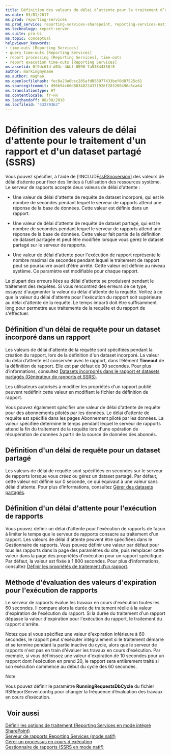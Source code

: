 ```yaml
---
title: Définition des valeurs de délai d’attente pour le traitement d’un rapport et d’un jeu de données partagé (SSRS) | Microsoft Docs
ms.date: 03/01/2017
ms.prod: reporting-services
ms.prod_service: reporting-services-sharepoint, reporting-services-native
ms.technology: report-server
ms.suite: pro-bi
ms.topic: conceptual
helpviewer_keywords:
- time-outs [Reporting Services]
- query time-outs [Reporting Services]
- report processing [Reporting Services], time-outs
- report execution time-outs [Reporting Services]
ms.assetid: 0f9dc61d-d03c-4bbf-8090-7a53844350f8
author: markingmyname
ms.author: maghan
ms.openlocfilehash: fec8a23a6bcc205afd858977433bef0d07525c61
ms.sourcegitcommit: d96b94c60d88340224371926f283200496a5ca64
ms.translationtype: HT
ms.contentlocale: fr-FR
ms.lasthandoff: 08/30/2018
ms.locfileid: "43279363"
---
```

# <a name="setting-time-out-values-for-report-and-shared-dataset-processing-ssrs"></a>Définition des valeurs de délai d'attente pour le traitement d'un rapport et d'un dataset partagé (SSRS)
  Vous pouvez spécifier, à l’aide de [!INCLUDE[ssRSnoversion](../../includes/ssrsnoversion-md.md)] des valeurs de délai d’attente pour fixer des limites à l’utilisation des ressources système. Le serveur de rapports accepte deux valeurs de délai d'attente :  
  
-   Une valeur de délai d'attente de requête de dataset incorporé, qui est le nombre de secondes pendant lequel le serveur de rapports attend une réponse de la base de données. Cette valeur est définie dans un rapport.  
  
-   Une valeur de délai d'attente de requête de dataset partagé, qui est le nombre de secondes pendant lequel le serveur de rapports attend une réponse de la base de données. Cette valeur fait partie de la définition de dataset partagée et peut être modifiée lorsque vous gérez le dataset partagé sur le serveur de rapports.  
  
-   Une valeur de délai d'attente pour l'exécution de rapport représente le nombre maximal de secondes pendant lequel le traitement de rapport peut se poursuivre avant d'être arrêté. Cette valeur est définie au niveau système. Ce paramètre est modifiable pour chaque rapport.  
  
 La plupart des erreurs liées au délai d'attente se produisent pendant le traitement des requêtes. Si vous rencontrez des erreurs de ce type, essayez d'augmenter la valeur du délai d'attente de la requête. Veillez à ce que la valeur du délai d'attente pour l'exécution du rapport soit supérieure au délai d'attente de la requête. Le temps imparti doit être suffisamment long pour permettre aux traitements de la requête et du rapport de s'effectuer.  
  
## <a name="setting-a-query-time-out-for-an-embedded-dataset-in-a-report"></a>Définition d'un délai de requête pour un dataset incorporé dans un rapport  
 Les valeurs de délai d'attente de la requête sont spécifiées pendant la création du rapport, lors de la définition d'un dataset incorporé. La valeur du délai d’attente est conservée avec le rapport, dans l’élément **Timeout** de la définition de rapport. Elle est par défaut de 30 secondes. Pour plus d’informations, consultez [Datasets incorporés dans le rapport et datasets partagés &#40;Générateur de rapports et SSRS&#41;](../../reporting-services/report-data/report-embedded-datasets-and-shared-datasets-report-builder-and-ssrs.md).  
  
 Les utilisateurs autorisés à modifier les propriétés d'un rapport publié peuvent redéfinir cette valeur en modifiant le fichier de définition de rapport.  
  
 Vous pouvez également spécifier une valeur de délai d'attente de requête pour des abonnements pilotés par les données. Le délai d'attente de requête est spécifié dans les pages Abonnement piloté par les données. La valeur spécifiée détermine le temps pendant lequel le serveur de rapports attend la fin du traitement de la requête lors d'une opération de récupération de données à partir de la source de données des abonnés.  
  
## <a name="setting-a-query-time-out-for-a-shared-dataset"></a>Définition d'un délai de requête pour un dataset partagé  
 Les valeurs de délai de requête sont spécifiées en secondes sur le serveur de rapports lorsque vous créez ou gérez un dataset partagé. Par défaut, cette valeur est définie sur 0 seconde, ce qui équivaut à une valeur sans délai d'attente. Pour plus d’informations, consultez [Gérer des datasets partagés](../../reporting-services/report-data/manage-shared-datasets.md).  
  
## <a name="setting-a-report-execution-time-out"></a>Définition d'un délai d'attente pour l'exécution de rapports  
 Vous pouvez définir un délai d'attente pour l'exécution de rapports de façon à limiter le temps que le serveur de rapports consacre au traitement d'un rapport. Les valeurs de délai d'attente peuvent être spécifiées dans le Gestionnaire de rapports. Vous pouvez définir une valeur par défaut pour tous les rapports dans la page des paramètres du site, puis remplacer cette valeur dans la page des propriétés d'exécution pour un rapport spécifique. Par défaut, la valeur est fixée à 1 800 secondes. Pour plus d’informations, consultez [Définir les propriétés de traitement d’un rapport](../../reporting-services/report-server/set-report-processing-properties.md).  
  
## <a name="how-report-execution-time-out-values-are-evaluated"></a>Méthode d'évaluation des valeurs d'expiration pour l'exécution de rapports  
 Le serveur de rapports évalue les travaux en cours d'exécution toutes les 60 secondes. Il compare alors la durée de traitement réelle à la valeur d'expiration de l'exécution du rapport. Si la durée du traitement d'un rapport dépasse la valeur d'expiration pour l'exécution du rapport, le traitement du rapport s'arrête.  
  
 Notez que si vous spécifiez une valeur d'expiration inférieure à 60 secondes, le rapport peut s'exécuter intégralement si le traitement démarre et se termine pendant la partie inactive du cycle, alors que le serveur de rapports n'est pas en train d'évaluer les travaux en cours d'exécution. Par exemple, si vous définissez une valeur d'expiration de 10 secondes pour un rapport dont l'exécution en prend 20, le rapport sera entièrement traité si son exécution commence au début du cycle des 60 secondes.  
  
> [!NOTE]  
>  Vous pouvez définir le paramètre **RunningRequestsDbCycle** du fichier RSReportServer.config pour changer la fréquence d’évaluation des travaux en cours d’exécution.  
  
## <a name="see-also"></a> Voir aussi  
 [Définir les options de traitement &#40;Reporting Services en mode intégré SharePoint&#41;](../../reporting-services/report-server-sharepoint/set-processing-options-reporting-services-in-sharepoint-integrated-mode.md)   
 [Serveur de rapports Reporting Services &#40;mode natif&#41;](../../reporting-services/report-server/reporting-services-report-server-native-mode.md)   
 [Gérer un processus en cours d'exécution](../../reporting-services/subscriptions/manage-a-running-process.md)   
 [Gestionnaire de rapports &#40;SSRS en mode natif&#41;](http://msdn.microsoft.com/library/80949f9d-58f5-48e3-9342-9e9bf4e57896)  
  
  
